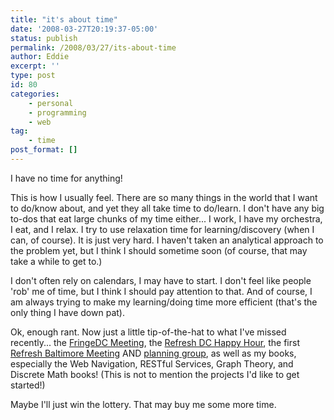 ```yaml
---
title: "it's about time"
date: '2008-03-27T20:19:37-05:00'
status: publish
permalink: /2008/03/27/its-about-time
author: Eddie
excerpt: ''
type: post
id: 80
categories:
    - personal
    - programming
    - web
tag:
    - time
post_format: []
---
```

I have no time for anything!

This is how I usually feel. There are so many things in the world that I want to do/know about, and yet they all take time to do/learn. I don't have any big to-dos that eat large chunks of my time either... I work, I have my orchestra, I eat, and I relax. I try to use relaxation time for learning/discovery (when I can, of course). It is just very hard. I haven't taken an analytical approach to the problem yet, but I think I should sometime soon (of course, that may take a while to get to.)

I don't often rely on calendars, I may have to start. I don't feel like people 'rob' me of time, but I think I should pay attention to that. And of course, I am always trying to make my learning/doing time more efficient (that's the only thing I have down pat).

Ok, enough rant. Now just a little tip-of-the-hat to what I've missed recently... the [FringeDC Meeting](http://upcoming.yahoo.com/event/452984/), the [Refresh DC Happy Hour](http://upcoming.yahoo.com/event/460659/), the first [Refresh Baltimore Meeting](http://www.refreshbmore.org/) AND [planning group](http://groups.google.com/group/refresh-baltimore-planning), as well as my books, especially the Web Navigation, RESTful Services, Graph Theory, and Discrete Math books! (This is not to mention the projects I'd like to get started!)

Maybe I'll just win the lottery. That may buy me some more time.